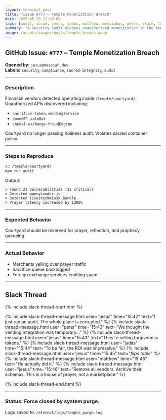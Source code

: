 ```yaml
---
layout: terminal_post
title: "Issue #777 – Temple Monetization Breach"
date: 2025-05-26 12:00:03
tags: [audit, issue, jesus, judas, matthew, messiahos, peter, slack, temple]
summary: "A security audit exposes unauthorized monetization in the temple, leading to a legendary system purge and Slack drama."
image: /assets/images/posts/temple-breach.webp
---
```


## GitHub Issue: `#777` – Temple Monetization Breach  
**Opened by:** `jesus@messiah.dev`  
**Labels:** `security`, `compliance`, `sacred-integrity`, `audit`

---

### Description

Financial vendors detected operating inside `/temple/courtyard/`.  
Unauthorized APIs discovered including:

- `sacrifice-token.vendingService`
- `doveNFT.saleBot`
- `shekel-exchange-fraudEngine`

Courtyard no longer passing holiness audit. Violates sacred container policy.

---

### Steps to Reproduce

```bash
cd /temple/courtyard/
npm run audit
```

Output:

```log
> Found 23 vulnerabilities (12 critical)
> Detected moneyLender.js
> Detected livestockKiosk.bundle
> Prayer latency increased by 1200%
```

---

### Expected Behavior

Courtyard should be reserved for prayer, reflection, and prophecy queueing.

---

### Actual Behavior

- Merchants yelling over prayer traffic
- Sacrifice queue backlogged
- Foreign exchange services emitting spam

---

## Slack Thread

{% include slack-thread-start.html %}

{% include slack-thread-message.html user="jesus" time="15:42" text="I just ran an audit. The whole place is corrupted." %}
{% include slack-thread-message.html user="peter" time="15:43" text="We thought the vending integration was temporary..." %}
{% include slack-thread-message.html user="jesus" time="15:43" text="They’re selling forgiveness tokens." %}
{% include slack-thread-message.html user="judas" time="15:44" text="To be fair, the ROI was impressive." %}
{% include slack-thread-message.html user="jesus" time="15:45" text="*flips table*" %}
{% include slack-thread-message.html user="matthew" time="15:45" text="He actually did it." %}
{% include slack-thread-message.html user="jesus" time="15:46" text="Remove all vendors. Archive their schemas. This is a house of prayer, not a marketplace." %}

{% include slack-thread-end.html %}

---

### Status: **Force closed by system purge.**  
Logs saved to: `/eternal/logs/temple_purge.log`